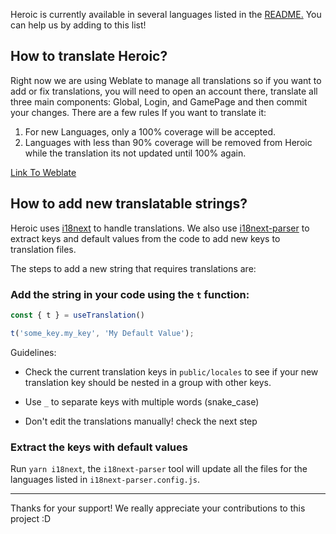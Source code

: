 Heroic is currently available in several languages listed in the [README.](https://github.com/flavioislima/HeroicGamesLauncher/blob/main/README.md)
You can help us by adding to this list!

## How to translate Heroic?

Right now we are using Weblate to manage all translations so if you want to add or fix translations, you will need to open an account there, translate all three main components: Global, Login, and GamePage and then commit your changes.
There are a few rules If you want to translate it:
1. For new Languages, only a 100% coverage will be accepted.
2. Languages with less than 90% coverage will be removed from Heroic while the translation its not updated until 100% again.

[Link To Weblate](https://hosted.weblate.org/projects/heroic-games-launcher/)

## How to add new translatable strings?

Heroic uses [i18next](https://www.i18next.com) to handle translations. We also use [i18next-parser](https://github.com/i18next/i18next-parser) to extract keys and default values from the code to add new keys to translation files.

The steps to add a new string that requires translations are:

### Add the string in your code using the `t` function:

```js
const { t } = useTranslation()

t('some_key.my_key', 'My Default Value');
```

Guidelines:

- Check the current translation keys in `public/locales` to see if your new translation key should be nested in a group with other keys.

- Use `_` to separate keys with multiple words (snake_case)

- Don't edit the translations manually! check the next step

### Extract the keys with default values

Run `yarn i18next`, the `i18next-parser` tool will update all the files for the languages listed in `i18next-parser.config.js`.

---

Thanks for your support! We really appreciate your contributions to this project :D